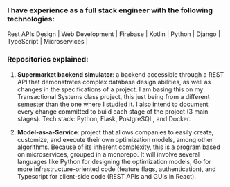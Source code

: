 ### I have experience as a full stack engineer with the following technologies:

Rest APIs Design | Web Development | Firebase | Kotlin | Python | Django | TypeScript | Microservices |

### Repositories explained:

1. **Supermarket backend simulator**: a backend accessible through a REST API that demonstrates complex database design abilities, as well as changes in the specifications of a project. I am basing this on my Transactional Systems class project, this just being from a different semester than the one where I studied it. I also intend to document every change committed to build each stage of the project (3 main stages). Tech stack: Python, Flask, PostgreSQL, and Docker.


2. **Model-as-a-Service**: project that allows companies to easily create, customize, and execute their own optimization models, among other algorithms. Because of its inherent complexity, this is a program based on microservices, grouped in a monorepo. It will involve several languages like Python for designing the optimization models, Go for more infrastructure-oriented code (feature flags, authentication), and Typescript for client-side code (REST APIs and GUIs in React).
